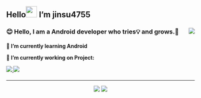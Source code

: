 <h2>Hello<img src="https://raw.githubusercontent.com/MartinHeinz/MartinHeinz/master/wave.gif" width="30px"> I’m jinsu4755 </h2>
<h3>
	<span>😊 Hello, I am a Android developer who tries💡 and grows.🌱
	<a href="https://hits.seeyoufarm.com">
		<img align="right" src="https://hits.seeyoufarm.com/api/count/incr/badge.svg?url=https%3A%2F%2Fgithub.com%2Fzzsza"/>
	</a></span>
</h3>
<h4>
	<p>🌱 I’m currently learning Android</p>
	<p>🔭 I’m currently working on Project:</p>
	<a href="https://github.com/anuraghazra/github-readme-stats">
		<img src="https://github-readme-stats.vercel.app/api/pin/?username=placepic&repo=placepic_android"/>
		<img src="https://github-readme-stats.vercel.app/api/pin/?username=team-nutee&repo=NUTEE-Android"/>
	</a>
	
</h4>
<hr>


<div align=center>
	<img src="https://github-readme-stats.vercel.app/api?username=jinsu4755&show_icons=true&count_private=true"/>
	<img src="https://github-readme-stats.vercel.app/api/top-langs/?username=jinsu4755&show_icons=true&count_private=true&langs_count=3"/>
</div>


<!--
**jinsu4755/jinsu4755** is a ✨ _special_ ✨ repository because its `README.md` (this file) appears on your GitHub profile.

Here are some ideas to get you started:

- 🔭 I’m currently working on ...
- 🌱 I’m currently learning ...
- 👯 I’m looking to collaborate on ...
- 🤔 I’m looking for help with ...
- 💬 Ask me about ...
- 📫 How to reach me: ...
- 😄 Pronouns: ...
- ⚡ Fun fact: ...
-->
